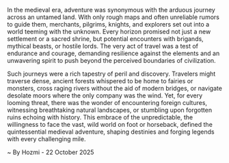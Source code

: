 
In the medieval era, adventure was synonymous with the arduous journey across an untamed land. With only rough maps and often unreliable rumors to guide them, merchants, pilgrims, knights, and explorers set out into a world teeming with the unknown. Every horizon promised not just a new settlement or a sacred shrine, but potential encounters with brigands, mythical beasts, or hostile lords. The very act of travel was a test of endurance and courage, demanding resilience against the elements and an unwavering spirit to push beyond the perceived boundaries of civilization.

Such journeys were a rich tapestry of peril and discovery. Travelers might traverse dense, ancient forests whispered to be home to fairies or monsters, cross raging rivers without the aid of modern bridges, or navigate desolate moors where the only company was the wind. Yet, for every looming threat, there was the wonder of encountering foreign cultures, witnessing breathtaking natural landscapes, or stumbling upon forgotten ruins echoing with history. This embrace of the unpredictable, the willingness to face the vast, wild world on foot or horseback, defined the quintessential medieval adventure, shaping destinies and forging legends with every challenging mile.

~ By Hozmi - 22 October 2025
